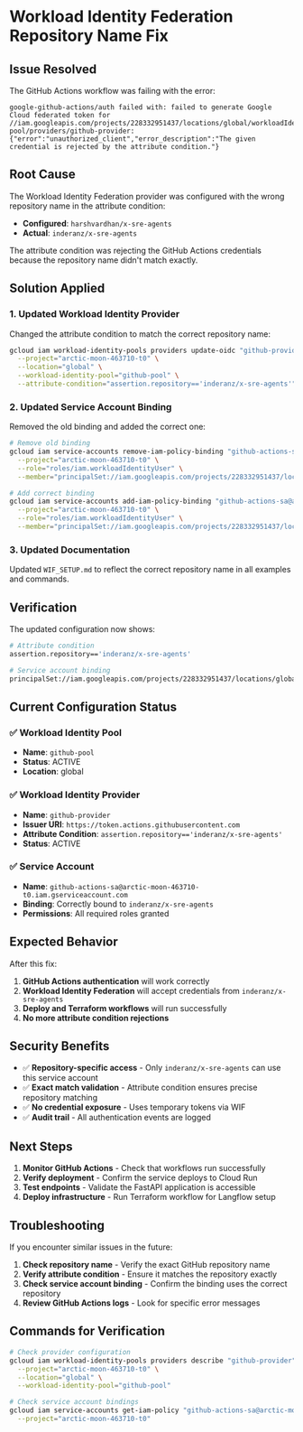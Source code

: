 # Workload Identity Federation Repository Name Fix

## Issue Resolved

The GitHub Actions workflow was failing with the error:
```
google-github-actions/auth failed with: failed to generate Google Cloud federated token for //iam.googleapis.com/projects/228332951437/locations/global/workloadIdentityPools/github-pool/providers/github-provider: {"error":"unauthorized_client","error_description":"The given credential is rejected by the attribute condition."}
```

## Root Cause

The Workload Identity Federation provider was configured with the wrong repository name in the attribute condition:

- **Configured**: `harshvardhan/x-sre-agents`
- **Actual**: `inderanz/x-sre-agents`

The attribute condition was rejecting the GitHub Actions credentials because the repository name didn't match exactly.

## Solution Applied

### 1. Updated Workload Identity Provider
Changed the attribute condition to match the correct repository name:

```bash
gcloud iam workload-identity-pools providers update-oidc "github-provider" \
  --project="arctic-moon-463710-t0" \
  --location="global" \
  --workload-identity-pool="github-pool" \
  --attribute-condition="assertion.repository=='inderanz/x-sre-agents'"
```

### 2. Updated Service Account Binding
Removed the old binding and added the correct one:

```bash
# Remove old binding
gcloud iam service-accounts remove-iam-policy-binding "github-actions-sa@arctic-moon-463710-t0.iam.gserviceaccount.com" \
  --project="arctic-moon-463710-t0" \
  --role="roles/iam.workloadIdentityUser" \
  --member="principalSet://iam.googleapis.com/projects/228332951437/locations/global/workloadIdentityPools/github-pool/attribute.repository/harshvardhan/x-sre-agents"

# Add correct binding
gcloud iam service-accounts add-iam-policy-binding "github-actions-sa@arctic-moon-463710-t0.iam.gserviceaccount.com" \
  --project="arctic-moon-463710-t0" \
  --role="roles/iam.workloadIdentityUser" \
  --member="principalSet://iam.googleapis.com/projects/228332951437/locations/global/workloadIdentityPools/github-pool/attribute.repository/inderanz/x-sre-agents"
```

### 3. Updated Documentation
Updated `WIF_SETUP.md` to reflect the correct repository name in all examples and commands.

## Verification

The updated configuration now shows:

```bash
# Attribute condition
assertion.repository=='inderanz/x-sre-agents'

# Service account binding
principalSet://iam.googleapis.com/projects/228332951437/locations/global/workloadIdentityPools/github-pool/attribute.repository/inderanz/x-sre-agents
```

## Current Configuration Status

### ✅ Workload Identity Pool
- **Name**: `github-pool`
- **Status**: ACTIVE
- **Location**: global

### ✅ Workload Identity Provider
- **Name**: `github-provider`
- **Issuer URI**: `https://token.actions.githubusercontent.com`
- **Attribute Condition**: `assertion.repository=='inderanz/x-sre-agents'`
- **Status**: ACTIVE

### ✅ Service Account
- **Name**: `github-actions-sa@arctic-moon-463710-t0.iam.gserviceaccount.com`
- **Binding**: Correctly bound to `inderanz/x-sre-agents`
- **Permissions**: All required roles granted

## Expected Behavior

After this fix:

1. **GitHub Actions authentication** will work correctly
2. **Workload Identity Federation** will accept credentials from `inderanz/x-sre-agents`
3. **Deploy and Terraform workflows** will run successfully
4. **No more attribute condition rejections**

## Security Benefits

- ✅ **Repository-specific access** - Only `inderanz/x-sre-agents` can use this service account
- ✅ **Exact match validation** - Attribute condition ensures precise repository matching
- ✅ **No credential exposure** - Uses temporary tokens via WIF
- ✅ **Audit trail** - All authentication events are logged

## Next Steps

1. **Monitor GitHub Actions** - Check that workflows run successfully
2. **Verify deployment** - Confirm the service deploys to Cloud Run
3. **Test endpoints** - Validate the FastAPI application is accessible
4. **Deploy infrastructure** - Run Terraform workflow for Langflow setup

## Troubleshooting

If you encounter similar issues in the future:

1. **Check repository name** - Verify the exact GitHub repository name
2. **Verify attribute condition** - Ensure it matches the repository exactly
3. **Check service account binding** - Confirm the binding uses the correct repository
4. **Review GitHub Actions logs** - Look for specific error messages

## Commands for Verification

```bash
# Check provider configuration
gcloud iam workload-identity-pools providers describe "github-provider" \
  --project="arctic-moon-463710-t0" \
  --location="global" \
  --workload-identity-pool="github-pool"

# Check service account bindings
gcloud iam service-accounts get-iam-policy "github-actions-sa@arctic-moon-463710-t0.iam.gserviceaccount.com" \
  --project="arctic-moon-463710-t0"
``` 